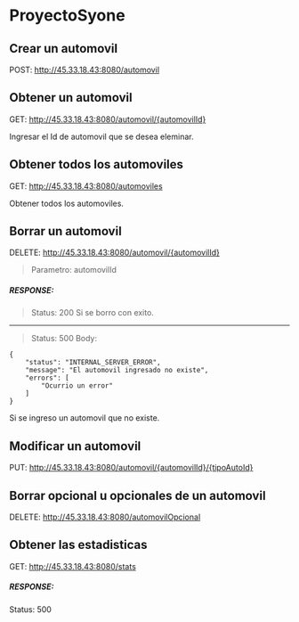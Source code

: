 # ProyectoSyone
## Crear un automovil 
POST: http://45.33.18.43:8080/automovil

## Obtener un automovil
GET: http://45.33.18.43:8080/automovil/{automovilId}

Ingresar el Id de automovil que se desea eleminar.

## Obtener todos los automoviles
GET: http://45.33.18.43:8080/automoviles

Obtener todos los automoviles.

## Borrar un automovil
DELETE: http://45.33.18.43:8080/automovil/{automovilId}
>Parametro: automovilId


##### RESPONSE: 
>Status: 200
Si se borro con exito.
------------------------------------------------
>Status: 500
Body:
~~~
{
    "status": "INTERNAL_SERVER_ERROR",
    "message": "El automovil ingresado no existe",
    "errors": [
        "Ocurrio un error"
    ]
}
~~~
Si se ingreso un automovil que no existe.


## Modificar un automovil
PUT: http://45.33.18.43:8080/automovil/{automovilId}/{tipoAutoId}

## Borrar opcional u opcionales de un automovil
DELETE: http://45.33.18.43:8080/automovilOpcional

## Obtener las estadisticas
GET: http://45.33.18.43:8080/stats
##### RESPONSE: 
Status: 500





